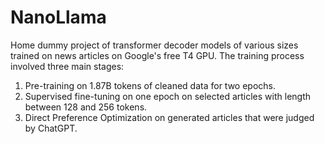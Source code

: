 # NanoLlama
Home dummy project of transformer decoder models of various sizes trained on news articles on Google's free T4 GPU. The training process involved three main stages:

1. Pre-training on 1.87B tokens of cleaned data for two epochs. 
2. Supervised fine-tuning on one epoch on selected articles with length between 128 and 256 tokens. 
3. Direct Preference Optimization on generated articles that were judged by ChatGPT.

